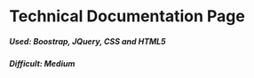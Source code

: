 # Technical Documentation Page

##### Used: Boostrap, JQuery, CSS and HTML5
##### Difficult: Medium
